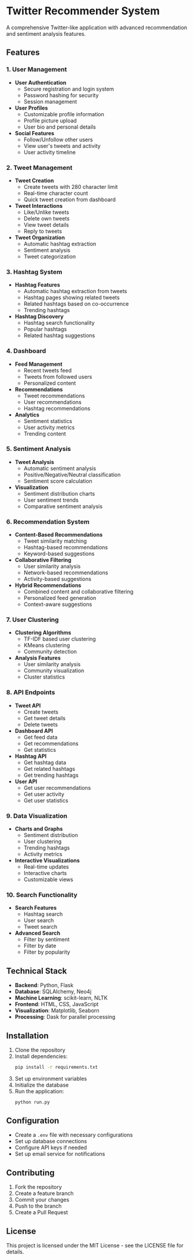 # Twitter Recommender System

A comprehensive Twitter-like application with advanced recommendation and sentiment analysis features.

## Features

### 1. User Management
- **User Authentication**
  - Secure registration and login system
  - Password hashing for security
  - Session management
- **User Profiles**
  - Customizable profile information
  - Profile picture upload
  - User bio and personal details
- **Social Features**
  - Follow/Unfollow other users
  - View user's tweets and activity
  - User activity timeline

### 2. Tweet Management
- **Tweet Creation**
  - Create tweets with 280 character limit
  - Real-time character count
  - Quick tweet creation from dashboard
- **Tweet Interactions**
  - Like/Unlike tweets
  - Delete own tweets
  - View tweet details
  - Reply to tweets
- **Tweet Organization**
  - Automatic hashtag extraction
  - Sentiment analysis
  - Tweet categorization

### 3. Hashtag System
- **Hashtag Features**
  - Automatic hashtag extraction from tweets
  - Hashtag pages showing related tweets
  - Related hashtags based on co-occurrence
  - Trending hashtags
- **Hashtag Discovery**
  - Hashtag search functionality
  - Popular hashtags
  - Related hashtag suggestions

### 4. Dashboard
- **Feed Management**
  - Recent tweets feed
  - Tweets from followed users
  - Personalized content
- **Recommendations**
  - Tweet recommendations
  - User recommendations
  - Hashtag recommendations
- **Analytics**
  - Sentiment statistics
  - User activity metrics
  - Trending content

### 5. Sentiment Analysis
- **Tweet Analysis**
  - Automatic sentiment analysis
  - Positive/Negative/Neutral classification
  - Sentiment score calculation
- **Visualization**
  - Sentiment distribution charts
  - User sentiment trends
  - Comparative sentiment analysis

### 6. Recommendation System
- **Content-Based Recommendations**
  - Tweet similarity matching
  - Hashtag-based recommendations
  - Keyword-based suggestions
- **Collaborative Filtering**
  - User similarity analysis
  - Network-based recommendations
  - Activity-based suggestions
- **Hybrid Recommendations**
  - Combined content and collaborative filtering
  - Personalized feed generation
  - Context-aware suggestions

### 7. User Clustering
- **Clustering Algorithms**
  - TF-IDF based user clustering
  - KMeans clustering
  - Community detection
- **Analysis Features**
  - User similarity analysis
  - Community visualization
  - Cluster statistics

### 8. API Endpoints
- **Tweet API**
  - Create tweets
  - Get tweet details
  - Delete tweets
- **Dashboard API**
  - Get feed data
  - Get recommendations
  - Get statistics
- **Hashtag API**
  - Get hashtag data
  - Get related hashtags
  - Get trending hashtags
- **User API**
  - Get user recommendations
  - Get user activity
  - Get user statistics

### 9. Data Visualization
- **Charts and Graphs**
  - Sentiment distribution
  - User clustering
  - Trending hashtags
  - Activity metrics
- **Interactive Visualizations**
  - Real-time updates
  - Interactive charts
  - Customizable views

### 10. Search Functionality
- **Search Features**
  - Hashtag search
  - User search
  - Tweet search
- **Advanced Search**
  - Filter by sentiment
  - Filter by date
  - Filter by popularity

## Technical Stack
- **Backend**: Python, Flask
- **Database**: SQLAlchemy, Neo4j
- **Machine Learning**: scikit-learn, NLTK
- **Frontend**: HTML, CSS, JavaScript
- **Visualization**: Matplotlib, Seaborn
- **Processing**: Dask for parallel processing

## Installation
1. Clone the repository
2. Install dependencies:
   ```bash
   pip install -r requirements.txt
   ```
3. Set up environment variables
4. Initialize the database
5. Run the application:
   ```bash
   python run.py
   ```

## Configuration
- Create a `.env` file with necessary configurations
- Set up database connections
- Configure API keys if needed
- Set up email service for notifications

## Contributing
1. Fork the repository
2. Create a feature branch
3. Commit your changes
4. Push to the branch
5. Create a Pull Request

## License
This project is licensed under the MIT License - see the LICENSE file for details. 
